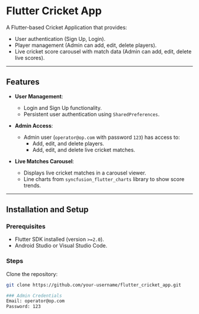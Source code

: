# Flutter Cricket App

A Flutter-based Cricket Application that provides:
- User authentication (Sign Up, Login).
- Player management (Admin can add, edit, delete players).
- Live cricket score carousel with match data (Admin can add, edit, delete live scores).

---

## Features

- **User Management**: 
  - Login and Sign Up functionality.
  - Persistent user authentication using `SharedPreferences`.

- **Admin Access**:
  - Admin user (`operator@op.com` with password `123`) has access to:
    - Add, edit, and delete players.
    - Add, edit, and delete live cricket matches.

- **Live Matches Carousel**:
  - Displays live cricket matches in a carousel viewer.
  - Line charts from `syncfusion_flutter_charts` library to show score trends.

---

## Installation and Setup

### Prerequisites

- Flutter SDK installed (version `>=2.0`).
- Android Studio or Visual Studio Code.

### Steps

Clone the repository:
   ```bash
   git clone https://github.com/your-username/flutter_cricket_app.git

### Admin Credentials
Email: operator@op.com
Password: 123
   
